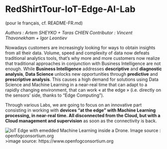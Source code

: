 # RedShirtTour-IoT-Edge-AI-Lab
(pour le français, cf. README-FR.md)
<p><em>Authors : Artem SHEYKO + Taras CHIEN
Contributor : Vincent Thavonekham + Igor Leontiev</em></p>

<p>Nowadays customers are increasingly looking for ways to obtain insights from all their data. Volume, speed and complexity of data now defeats traditional analytics tools, that’s why more and more customers now realize that traditional approaches in conjunction with Business Intelligence are not enough. While <strong>Business Intelligence</strong> addresses <strong>descriptive</strong> and <strong>diagnostic analysis</strong>, <strong>Data Science</strong> unlocks new opportunities through <strong>predictive</strong> and <strong>prescriptive analysis</strong>. This causes a high demand for solutions using Data Science and Machine Learning in a near-real time that can adapt to a rapidly changing environment, that can work « at the edge » (i.e. directly on the sensors’ side, thanks to “Edge Computing”).</p>
<p>Through various Labs, we are going to focus on an innovative part consisting in working with <strong>devices “at the edge” with Machine Learning processing, in near-real time. All disconnected from the Cloud, but with a Cloud management and supervision</strong> as soon as the connectivity is back.</p>

<img src="https://raw.githubusercontent.com/azugfr/RedShirtTour-IoT-Edge-AI-Lab/master/img/drone_%28C%29_openfogconsortium.org.jpg" alt="IoT Edge with emedded Machine Learning inside a Drone. Image source : openfogconsortium.org">
>image source: https://www.openfogconsortium.org

